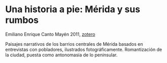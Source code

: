 # Una historia a pie: Mérida y sus rumbos
Emiliano Enrique Canto Mayén 2011, [zotero](zotero://select/items/@cantomayen2011)

Paisajes narrativos de los barrios centrales de Mérida basados en entrevistas con pobladores, ilustrados fotográficamente. Romantización de la ciudad, puesta como antonomasia de lo peninsular.
